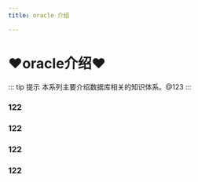 ```yaml
---
title: oracle 介绍

---
```



# ♥oracle介绍♥
::: tip 提示
本系列主要介绍数据库相关的知识体系。@123
:::

### 122
### 122
### 122
### 122